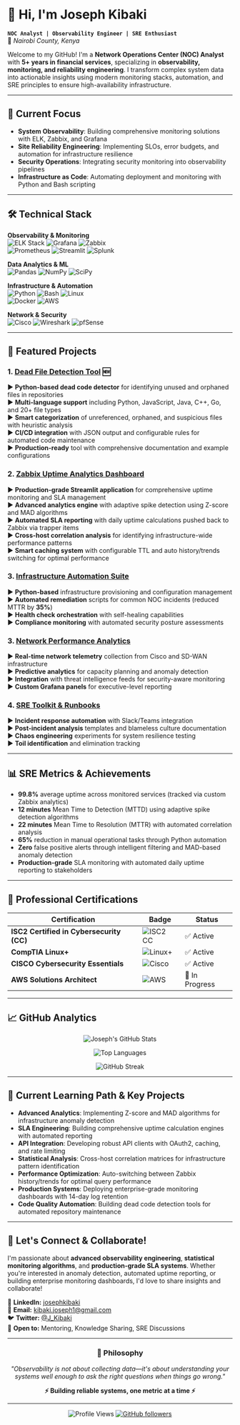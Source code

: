 # 👋 Hi, I'm Joseph Kibaki 
**`NOC Analyst | Observability Engineer | SRE Enthusiast`**  
📍 *Nairobi County, Kenya*  

Welcome to my GitHub! I'm a **Network Operations Center (NOC) Analyst** with **5+ years in financial services**, specializing in **observability, monitoring, and reliability engineering**. I transform complex system data into actionable insights using modern monitoring stacks, automation, and SRE principles to ensure high-availability infrastructure.

---

## 🎯 Current Focus
- **System Observability**: Building comprehensive monitoring solutions with ELK, Zabbix, and Grafana
- **Site Reliability Engineering**: Implementing SLOs, error budgets, and automation for infrastructure resilience  
- **Security Operations**: Integrating security monitoring into observability pipelines
- **Infrastructure as Code**: Automating deployment and monitoring with Python and Bash scripting

---

## 🛠️ Technical Stack  

**Observability & Monitoring**  
![ELK Stack](https://img.shields.io/badge/ELK_Stack-005571?logo=elasticstack&logoColor=white) ![Grafana](https://img.shields.io/badge/Grafana-F46800?logo=grafana&logoColor=white) ![Zabbix](https://img.shields.io/badge/Zabbix-D30000?logo=zabbix&logoColor=white)  
![Prometheus](https://img.shields.io/badge/Prometheus-E6522C?logo=prometheus&logoColor=white) ![Streamlit](https://img.shields.io/badge/Streamlit-FF4B4B?logo=streamlit&logoColor=white) ![Splunk](https://img.shields.io/badge/Splunk-000000?logo=splunk&logoColor=white)

**Data Analytics & ML**  
![Pandas](https://img.shields.io/badge/Pandas-150458?logo=pandas&logoColor=white) ![NumPy](https://img.shields.io/badge/NumPy-013243?logo=numpy&logoColor=white) ![SciPy](https://img.shields.io/badge/SciPy-8CAAE6?logo=scipy&logoColor=white)

**Infrastructure & Automation**  
![Python](https://img.shields.io/badge/Python-3776AB?logo=python&logoColor=white) ![Bash](https://img.shields.io/badge/Bash-4EAA25?logo=gnubash&logoColor=white) ![Linux](https://img.shields.io/badge/Linux-FCC624?logo=linux&logoColor=black)  
![Docker](https://img.shields.io/badge/Docker-2496ED?logo=docker&logoColor=white) ![AWS](https://img.shields.io/badge/AWS-232F3E?logo=amazonaws&logoColor=white)

**Network & Security**  
![Cisco](https://img.shields.io/badge/Cisco-1BA0D7?logo=cisco&logoColor=white) ![Wireshark](https://img.shields.io/badge/Wireshark-1679A7?logo=wireshark&logoColor=white) ![pfSense](https://img.shields.io/badge/pfSense-212121?logo=pfsense&logoColor=white)

---

## 🚀 Featured Projects  

### 1. [Dead File Detection Tool](./detect_dead_files.py) 🆕
▶ **Python-based dead code detector** for identifying unused and orphaned files in repositories  
▶ **Multi-language support** including Python, JavaScript, Java, C++, Go, and 20+ file types  
▶ **Smart categorization** of unreferenced, orphaned, and suspicious files with heuristic analysis  
▶ **CI/CD integration** with JSON output and configurable rules for automated code maintenance  
▶ **Production-ready** tool with comprehensive documentation and example configurations

### 2. [Zabbix Uptime Analytics Dashboard](https://github.com/J-Kibaki/Zabbix-Uptime-Analytics-Dashboard)  
▶ **Production-grade Streamlit application** for comprehensive uptime monitoring and SLA management  
▶ **Advanced analytics engine** with adaptive spike detection using Z-score and MAD algorithms  
▶ **Automated SLA reporting** with daily uptime calculations pushed back to Zabbix via trapper items  
▶ **Cross-host correlation analysis** for identifying infrastructure-wide performance patterns  
▶ **Smart caching system** with configurable TTL and auto history/trends switching for optimal performance

### 3. [Infrastructure Automation Suite](https://github.com/J-Kibaki/sre-automation-tools)  
▶ **Python-based** infrastructure provisioning and configuration management  
▶ **Automated remediation** scripts for common NOC incidents (reduced MTTR by **35%**)  
▶ **Health check orchestration** with self-healing capabilities  
▶ **Compliance monitoring** with automated security posture assessments

### 3. [Network Performance Analytics](https://github.com/J-Kibaki/network-observability)  
▶ **Real-time network telemetry** collection from Cisco and SD-WAN infrastructure  
▶ **Predictive analytics** for capacity planning and anomaly detection  
▶ **Integration** with threat intelligence feeds for security-aware monitoring  
▶ **Custom Grafana panels** for executive-level reporting

### 4. [SRE Toolkit & Runbooks](https://github.com/J-Kibaki/sre-runbooks)  
▶ **Incident response automation** with Slack/Teams integration  
▶ **Post-incident analysis** templates and blameless culture documentation  
▶ **Chaos engineering** experiments for system resilience testing  
▶ **Toil identification** and elimination tracking

---

## 📊 SRE Metrics & Achievements
- **99.8%** average uptime across monitored services (tracked via custom Zabbix analytics)
- **12 minutes** Mean Time to Detection (MTTD) using adaptive spike detection algorithms  
- **22 minutes** Mean Time to Resolution (MTTR) with automated correlation analysis
- **65%** reduction in manual operational tasks through Python automation
- **Zero** false positive alerts through intelligent filtering and MAD-based anomaly detection
- **Production-grade** SLA monitoring with automated daily uptime reporting to stakeholders

---

## 📜 Professional Certifications  

| Certification | Badge | Status |
|--------------|-------|--------|
| **ISC2 Certified in Cybersecurity (CC)** | ![ISC2 CC](https://img.shields.io/badge/ISC2_CC-FFD43B?logo=isc2&logoColor=black) | ✅ Active |
| **CompTIA Linux+** | ![Linux+](https://img.shields.io/badge/CompTIA_Linux+-E95420?logo=linux&logoColor=white) | ✅ Active |
| **CISCO Cybersecurity Essentials** | ![Cisco](https://img.shields.io/badge/Cisco-1BA0D7?logo=cisco&logoColor=white) | ✅ Active |
| **AWS Solutions Architect** | ![AWS](https://img.shields.io/badge/AWS_SAA-FF9900?logo=amazonaws&logoColor=white) | 🎯 In Progress |

---

## 📈 GitHub Analytics  

<div align="center">
  
![Joseph's GitHub Stats](https://github-readme-stats.vercel.app/api?username=J-Kibaki&show_icons=true&theme=tokyonight&hide_border=true&count_private=true&include_all_commits=true)

![Top Languages](https://github-readme-stats.vercel.app/api/top-langs/?username=J-Kibaki&layout=compact&theme=tokyonight&hide_border=true&langs_count=8)

![GitHub Streak](https://github-readme-streak-stats.herokuapp.com/?user=J-Kibaki&theme=tokyonight&hide_border=true)

</div>

---

## 🌟 Current Learning Path & Key Projects
- **Advanced Analytics**: Implementing Z-score and MAD algorithms for infrastructure anomaly detection
- **SLA Engineering**: Building comprehensive uptime calculation engines with automated reporting
- **API Integration**: Developing robust API clients with OAuth2, caching, and rate limiting
- **Statistical Analysis**: Cross-host correlation matrices for infrastructure pattern identification
- **Performance Optimization**: Auto-switching between Zabbix history/trends for optimal query performance
- **Production Systems**: Deploying enterprise-grade monitoring dashboards with 14-day log retention
- **Code Quality Automation**: Building dead code detection tools for automated repository maintenance

---

## 🤝 Let's Connect & Collaborate!  

I'm passionate about **advanced observability engineering**, **statistical monitoring algorithms**, and **production-grade SLA systems**. Whether you're interested in anomaly detection, automated uptime reporting, or building enterprise monitoring dashboards, I'd love to share insights and collaborate!

🔗 **LinkedIn:** [josephkibaki](https://www.linkedin.com/in/josephkibaki)  
📧 **Email:** [kibaki.joseph1@gmail.com](mailto:kibaki.joseph1@gmail.com)  
🐦 **Twitter:** [@J_Kibaki](https://twitter.com/J_Kibaki)  
💬 **Open to:** Mentoring, Knowledge Sharing, SRE Discussions

---

<div align="center">

### 💭 Philosophy
*"Observability is not about collecting data—it's about understanding your systems well enough to ask the right questions when things go wrong."*

**⚡ Building reliable systems, one metric at a time ⚡**

</div>

---

<div align="center">

![Profile Views](https://komarev.com/ghpvc/?username=J-Kibaki&color=0e75b6&style=flat)
[![GitHub followers](https://img.shields.io/github/followers/J-Kibaki?label=Follow&style=social)](https://github.com/J-Kibaki)

</div>
